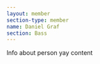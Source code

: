 ```yaml
---
layout: member
section-type: member
name: Daniel Graf
section: Bass
---
```


Info about person yay content